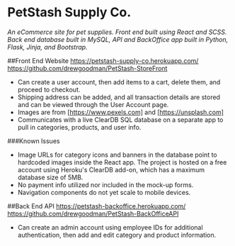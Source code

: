 # PetStash Supply Co.
*An eCommerce site for pet supplies. Front end built using React and SCSS. Back end database built in MySQL, API and BackOffice app built in Python, Flask, Jinja, and Bootstrap.*

##Front End Website
https://petstash-supply-co.herokuapp.com/
https://github.com/drewgoodman/PetStash-StoreFront

- Can create a user account, then add items to a cart, delete them, and proceed to checkout.
- Shipping address can be added, and all transaction details are stored and can be viewed through the User Account page.
- Images are from [https://www.pexels.com] and [https://unsplash.com]
- Communicates with a live ClearDB SQL database on a separate app to pull in categories, products, and user info.

###Known Issues
- Image URLs for category icons and banners in the database point to hardcoded images inside the React app. The project is hosted on a free account using Heroku's ClearDB add-on, which has a maximum database size of 5MB.
- No payment info utilized nor included in the mock-up forms.
- Navigation components do not yet scale to mobile devices.

##Back End API
https://petstash-backoffice.herokuapp.com/
https://github.com/drewgoodman/PetStash-BackOfficeAPI

- Can create an admin account using employee IDs for additional authentication, then add and edit category and product information.
